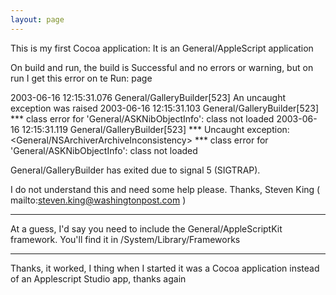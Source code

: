 ```yaml
---
layout: page
---
```


This is my first Cocoa application:
It is an General/AppleScript application

On build and run, the build is Successful and no errors or warning, but on run I get this error on te Run: page

    
2003-06-16 12:15:31.076 General/GalleryBuilder[523] An uncaught exception was raised
2003-06-16 12:15:31.103 General/GalleryBuilder[523] *** class error for 'General/ASKNibObjectInfo': class not loaded
2003-06-16 12:15:31.119 General/GalleryBuilder[523] *** Uncaught exception: <General/NSArchiverArchiveInconsistency> *** class error for 'General/ASKNibObjectInfo': class not loaded

General/GalleryBuilder has exited due to signal 5 (SIGTRAP).


I do not understand this and need some help please. 
Thanks,
Steven King
( mailto:steven.king@washingtonpost.com )

----
At a guess, I'd say you need to include the General/AppleScriptKit framework. You'll find it in /System/Library/Frameworks

----
Thanks, it worked, I thing when I started it was a Cocoa application instead of an Applescript Studio app, thanks again